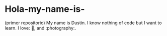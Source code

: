 Hola-my-name-is-
================

(primer repositorio)
My name is Dustin. I know nothing of code but I want to learn.
I love: :pizza:, and :photography:.
